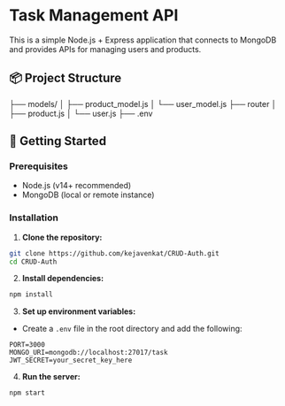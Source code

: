 # Task Management API

This is a simple Node.js + Express application that connects to MongoDB and provides APIs for managing users and products.

## 📦 Project Structure

├── models/
│   ├── product_model.js
│   └── user_model.js
├── router
│   ├── product.js
│   └── user.js
├── .env

## 🚀 Getting Started

### Prerequisites

- Node.js (v14+ recommended)
- MongoDB (local or remote instance)

### Installation

1. **Clone the repository:**

```bash
git clone https://github.com/kejavenkat/CRUD-Auth.git
cd CRUD-Auth
```

2. **Install dependencies:**

```bash
npm install
```

3. **Set up environment variables:**

* Create a `.env` file in the root directory and add the following:

```
PORT=3000
MONGO_URI=mongodb://localhost:27017/task
JWT_SECRET=your_secret_key_here
```

4. **Run the server:**

```
npm start
```
